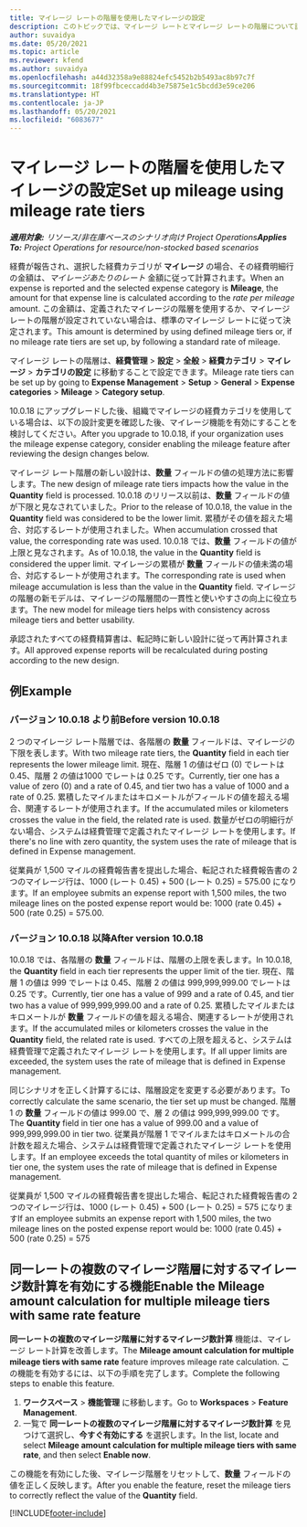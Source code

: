 ```yaml
---
title: マイレージ レートの階層を使用したマイレージの設定
description: このトピックでは、マイレージ レートとマイレージ レートの階層について説明します。
author: suvaidya
ms.date: 05/20/2021
ms.topic: article
ms.reviewer: kfend
ms.author: suvaidya
ms.openlocfilehash: a44d32358a9e88824efc5452b2b5493ac8b97c7f
ms.sourcegitcommit: 18f99fbceccadd4b3e75875e1c5bcdd3e59ce206
ms.translationtype: HT
ms.contentlocale: ja-JP
ms.lasthandoff: 05/20/2021
ms.locfileid: "6083677"
---
```

# <a name="set-up-mileage-using-mileage-rate-tiers"></a><span data-ttu-id="60505-103">マイレージ レートの階層を使用したマイレージの設定</span><span class="sxs-lookup"><span data-stu-id="60505-103">Set up mileage using mileage rate tiers</span></span>

<span data-ttu-id="60505-104">_**適用対象:** リソース/非在庫ベースのシナリオ向け Project Operations_</span><span class="sxs-lookup"><span data-stu-id="60505-104">_**Applies To:** Project Operations for resource/non-stocked based scenarios_</span></span>

<span data-ttu-id="60505-105">経費が報告され、選択した経費カテゴリが **マイレージ** の場合、その経費明細行の金額は、*マイレージあたりのレート* 金額に従って計算されます。</span><span class="sxs-lookup"><span data-stu-id="60505-105">When an expense is reported and the selected expense category is **Mileage**, the amount for that expense line is calculated according to the *rate per mileage* amount.</span></span> <span data-ttu-id="60505-106">この金額は、定義されたマイレージの階層を使用するか、マイレージ レートの階層が設定されていない場合は、標準のマイレージ レートに従って決定されます。</span><span class="sxs-lookup"><span data-stu-id="60505-106">This amount is determined by using defined mileage tiers or, if no mileage rate tiers are set up, by following a standard rate of mileage.</span></span> 

<span data-ttu-id="60505-107">マイレージ レートの階層は、**経費管理** > **設定** > **全般** > **経費カテゴリ** > **マイレージ** > **カテゴリの設定** に移動することで設定できます。</span><span class="sxs-lookup"><span data-stu-id="60505-107">Mileage rate tiers can be set up by going to **Expense Management** > **Setup** > **General** > **Expense categories** > **Mileage** > **Category setup**.</span></span>

<span data-ttu-id="60505-108">10.0.18 にアップグレードした後、組織でマイレージの経費カテゴリを使用している場合は、以下の設計変更を確認した後、マイレージ機能を有効にすることを検討してください。</span><span class="sxs-lookup"><span data-stu-id="60505-108">After you upgrade to 10.0.18, if your organization uses the mileage expense category, consider enabling the mileage feature after reviewing the design changes below.</span></span> 

<span data-ttu-id="60505-109">マイレージ レート階層の新しい設計は、**数量** フィールドの値の処理方法に影響します。</span><span class="sxs-lookup"><span data-stu-id="60505-109">The new design of mileage rate tiers impacts how the value in the **Quantity** field is processed.</span></span> <span data-ttu-id="60505-110">10.0.18 のリリース以前は、**数量** フィールドの値が下限と見なされていました。</span><span class="sxs-lookup"><span data-stu-id="60505-110">Prior to the release of 10.0.18, the value in the **Quantity** field was considered to be the lower limit.</span></span> <span data-ttu-id="60505-111">累積がその値を超えた場合、対応するレートが使用されました。</span><span class="sxs-lookup"><span data-stu-id="60505-111">When accumulation crossed that value, the corresponding rate was used.</span></span>  <span data-ttu-id="60505-112">10.0.18 では、**数量** フィールドの値が上限と見なされます。</span><span class="sxs-lookup"><span data-stu-id="60505-112">As of 10.0.18, the value in the **Quantity** field is considered the upper limit.</span></span> <span data-ttu-id="60505-113">マイレージの累積が **数量** フィールドの値未満の場合、対応するレートが使用されます。</span><span class="sxs-lookup"><span data-stu-id="60505-113">The corresponding rate is used when mileage accumulation is less than the value in the **Quantity** field.</span></span>  <span data-ttu-id="60505-114">マイレージの階層の新モデルは、マイレージの階層間の一貫性と使いやすさの向上に役立ちます。</span><span class="sxs-lookup"><span data-stu-id="60505-114">The new model for mileage tiers helps with consistency across mileage tiers and better usability.</span></span>   

<span data-ttu-id="60505-115">承認されたすべての経費精算書は、転記時に新しい設計に従って再計算されます。</span><span class="sxs-lookup"><span data-stu-id="60505-115">All approved expense reports will be recalculated during posting according to the new design.</span></span>

## <a name="example"></a><span data-ttu-id="60505-116">例</span><span class="sxs-lookup"><span data-stu-id="60505-116">Example</span></span>
 
### <a name="before-version-10018"></a><span data-ttu-id="60505-117">バージョン 10.0.18 より前</span><span class="sxs-lookup"><span data-stu-id="60505-117">Before version 10.0.18</span></span>
<span data-ttu-id="60505-118">2 つのマイレージ レート階層では、各階層の **数量** フィールドは、マイレージの下限を表します。</span><span class="sxs-lookup"><span data-stu-id="60505-118">With two mileage rate tiers, the **Quantity** field in each tier represents the lower mileage limit.</span></span> <span data-ttu-id="60505-119">現在、階層 1 の値はゼロ (0) でレートは 0.45、階層 2 の値は1000 でレートは 0.25 です。</span><span class="sxs-lookup"><span data-stu-id="60505-119">Currently, tier one has a value of zero (0) and a rate of 0.45, and tier two has a value of 1000 and a rate of 0.25.</span></span> <span data-ttu-id="60505-120">累積したマイルまたはキロメートルがフィールドの値を超える場合、関連するレートが使用されます。</span><span class="sxs-lookup"><span data-stu-id="60505-120">If the accumulated miles or kilometers crosses the value in the field, the related rate is used.</span></span> <span data-ttu-id="60505-121">数量がゼロの明細行がない場合、システムは経費管理で定義されたマイレージ レートを使用します。</span><span class="sxs-lookup"><span data-stu-id="60505-121">If there's no line with zero quantity, the system uses the rate of mileage that is defined in Expense management.</span></span> 
 
<span data-ttu-id="60505-122">従業員が 1,500 マイルの経費報告書を提出した場合、転記された経費報告書の 2 つのマイレージ行は、1000 (レート 0.45) + 500 (レート 0.25) = 575.00 になります。</span><span class="sxs-lookup"><span data-stu-id="60505-122">If an employee submits an expense report with 1,500 miles, the two mileage lines on the posted expense report would be: 1000 (rate 0.45) +  500 (rate 0.25) = 575.00.</span></span>

### <a name="after-version-10018"></a><span data-ttu-id="60505-123">バージョン 10.0.18 以降</span><span class="sxs-lookup"><span data-stu-id="60505-123">After version 10.0.18</span></span>
<span data-ttu-id="60505-124">10.0.18 では、各階層の **数量** フィールドは、階層の上限を表します。</span><span class="sxs-lookup"><span data-stu-id="60505-124">In 10.0.18, the **Quantity** field in each tier represents the upper limit of the tier.</span></span> <span data-ttu-id="60505-125">現在、階層 1 の値は 999 でレートは 0.45、階層 2 の値は 999,999,999.00 でレートは 0.25 です。</span><span class="sxs-lookup"><span data-stu-id="60505-125">Currently, tier one has a value of 999 and a rate of 0.45, and tier two has a value of 999,999,999.00 and a rate of 0.25.</span></span> <span data-ttu-id="60505-126">累積したマイルまたはキロメートルが **数量** フィールドの値を超える場合、関連するレートが使用されます。</span><span class="sxs-lookup"><span data-stu-id="60505-126">If the accumulated miles or kilometers crosses the value in the **Quantity** field, the related rate is used.</span></span> <span data-ttu-id="60505-127">すべての上限を超えると、システムは経費管理で定義されたマイレージ レートを使用します。</span><span class="sxs-lookup"><span data-stu-id="60505-127">If all upper limits are exceeded, the system uses the rate of mileage that is defined in Expense management.</span></span> 
 
<span data-ttu-id="60505-128">同じシナリオを正しく計算するには、階層設定を変更する必要があります。</span><span class="sxs-lookup"><span data-stu-id="60505-128">To correctly calculate the same scenario, the tier set up must be changed.</span></span> <span data-ttu-id="60505-129">階層 1 の **数量** フィールドの値は 999.00 で、層 2 の値は 999,999,999.00 です。</span><span class="sxs-lookup"><span data-stu-id="60505-129">The **Quantity** field in tier one has a value of 999.00 and a value of 999,999,999.00 in tier two.</span></span> <span data-ttu-id="60505-130">従業員が階層 1 でマイルまたはキロメートルの合計数を超えた場合、システムは経費管理で定義されたマイレージ レートを使用します。</span><span class="sxs-lookup"><span data-stu-id="60505-130">If an employee exceeds the total quantity of miles or kilometers in tier one, the system uses the rate of mileage that is defined in Expense management.</span></span> 
  
<span data-ttu-id="60505-131">従業員が 1,500 マイルの経費報告書を提出した場合、転記された経費報告書の 2 つのマイレージ行は、1000 (レート 0.45) + 500 (レート 0.25) = 575 になります</span><span class="sxs-lookup"><span data-stu-id="60505-131">If an employee submits an expense report with 1,500 miles, the two mileage lines on the posted expense report would be: 1000 (rate 0.45) +  500 (rate 0.25) = 575</span></span>

## <a name="enable-the-mileage-amount-calculation-for-multiple-mileage-tiers-with-same-rate-feature"></a><span data-ttu-id="60505-132">同一レートの複数のマイレージ階層に対するマイレージ数計算を有効にする機能</span><span class="sxs-lookup"><span data-stu-id="60505-132">Enable the Mileage amount calculation for multiple mileage tiers with same rate feature</span></span>

<span data-ttu-id="60505-133">**同一レートの複数のマイレージ階層に対するマイレージ数計算** 機能は、マイレージ レート計算を改善します。</span><span class="sxs-lookup"><span data-stu-id="60505-133">The **Mileage amount calculation for multiple mileage tiers with same rate** feature improves mileage rate calculation.</span></span> <span data-ttu-id="60505-134">この機能を有効するには、以下の手順を完了します。</span><span class="sxs-lookup"><span data-stu-id="60505-134">Complete the following steps to enable this feature.</span></span>

1. <span data-ttu-id="60505-135">**ワークスペース** > **機能管理** に移動します。</span><span class="sxs-lookup"><span data-stu-id="60505-135">Go to **Workspaces** > **Feature Management**.</span></span> 
2. <span data-ttu-id="60505-136">一覧で **同一レートの複数のマイレージ階層に対するマイレージ数計算** を見つけて選択し、**今すぐ有効にする** を選択します。</span><span class="sxs-lookup"><span data-stu-id="60505-136">In the list, locate and select **Mileage amount calculation for multiple mileage tiers with same rate**, and then select **Enable now**.</span></span>

<span data-ttu-id="60505-137">この機能を有効にした後、マイレージ階層をリセットして、**数量** フィールドの値を正しく反映します。</span><span class="sxs-lookup"><span data-stu-id="60505-137">After you enable the feature, reset the mileage tiers to correctly reflect the value of the **Quantity** field.</span></span> 


[!INCLUDE[footer-include](../includes/footer-banner.md)]
